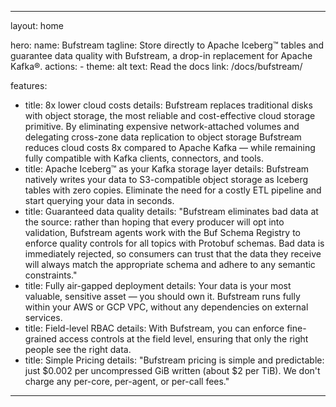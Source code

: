 ---

layout: home

hero:
  name: Bufstream
  tagline: Store directly to Apache Iceberg™ tables and guarantee data quality with Bufstream, a drop-in replacement for Apache Kafka®.
  actions:
    - theme: alt
      text: Read the docs
      link: /docs/bufstream/

features:
  - title: 8x lower cloud costs
    details: Bufstream replaces traditional disks with object storage, the most reliable and cost-effective cloud storage primitive. By eliminating expensive network-attached volumes and delegating cross-zone data replication to object storage Bufstream reduces cloud costs 8x compared to Apache Kafka — while remaining fully compatible with Kafka clients, connectors, and tools.
  - title: Apache Iceberg™ as your Kafka storage layer
    details: Bufstream natively writes your data to S3-compatible object storage as Iceberg tables with zero copies. Eliminate the need for a costly ETL pipeline and start querying your data in seconds.
  - title: Guaranteed data quality
    details: "Bufstream eliminates bad data at the source: rather than hoping that every producer will opt into validation, Bufstream agents work with the Buf Schema Registry to enforce quality controls for all topics with Protobuf schemas. Bad data is immediately rejected, so consumers can trust that the data they receive will always match the appropriate schema and adhere to any semantic constraints."
  - title: Fully air-gapped deployment
    details: Your data is your most valuable, sensitive asset — you should own it. Bufstream runs fully within your AWS or GCP VPC, without any dependencies on external services.
  - title: Field-level RBAC
    details: With Bufstream, you can enforce fine-grained access controls at the field level, ensuring that only the right people see the right data.
  - title: Simple Pricing
    details: "Bufstream pricing is simple and predictable: just $0.002 per uncompressed GiB written (about $2 per TiB). We don't charge any per-core, per-agent, or per-call fees."

---
